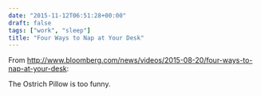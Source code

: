 ```yaml
---
date: "2015-11-12T06:51:28+00:00"
draft: false
tags: ["work", "sleep"]
title: "Four Ways to Nap at Your Desk"
---
```

From http://www.bloomberg.com/news/videos/2015-08-20/four-ways-to-nap-at-your-desk:

The Ostrich Pillow is too funny.

